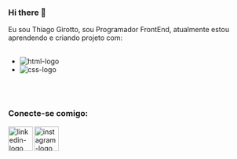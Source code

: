 ### Hi there 👋

Eu sou Thiago Girotto, sou Programador FrontEnd, atualmente estou aprendendo e criando projeto com:
<br>
<br>

- <img src="https://img.shields.io/badge/HTML5-E34F26?style=for-the-badge&logo=html5&logoColor=white" alt="html-logo"/>
- <img src="https://img.shields.io/badge/CSS-239120?&style=for-the-badge&logo=css3&logoColor=white" alt="css-logo"/>
<br>
<br>

<h3>Conecte-se comigo:</h3>

<a href="https://www.instagram.com/thiagofernandesgirotto/">
<img align="left" src="https://th.bing.com/th/id/OIP.YO7Fxc7mQc7rx-7pDzclCQHaHa?pid=ImgDet&w=60&h=60&c=7&dpr=1,3&rs=1" alt="linkedin-logo" width= 50px />
</a>
<a href="https://www.linkedin.com/in/thiago-fernandes-girotto-921625273/">
<img align="left" src="https://www.pinclipart.com/picdir/big/119-1198369_instagram-2016-logo-svg-vector-amp-png-transparent.png" alt="instagram-logo" width= 50px />
</a>
